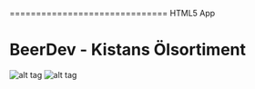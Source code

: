 ==============================
HTML5 App

BeerDev - Kistans Ölsortiment
==============================

![alt tag](https://raw.github.com/beerdev/HTML5/master/src/assets/img/Start.png)
![alt tag](https://raw.github.com/beerdev/HTML5/master/src/assets/img/SMenu.png)
